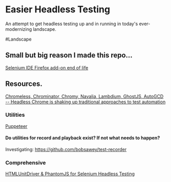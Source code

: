 # Easier Headless Testing
An attempt to get headless testing up and in running in today's ever-modernizing landscape.

#Landscape
## Small but big reason I made this repo...
[Selenium IDE Firefox add-on end of life](https://www.ghacks.net/2017/08/21/selenium-ide-firefox-add-on-end-of-live/)

## Resources.
[Chromeless, Chrominator, Chromy, Navalia, Lambdium, GhostJS, AutoGCD -- Headless Chrome is shaking up traditional approaches to test automation](https://medium.com/@kensoh/chromeless-chrominator-chromy-navalia-lambdium-ghostjs-autogcd-ef34bcd26907)

### Utilities
[Puppeteer](https://github.com/GoogleChrome/puppeteer)

#### Do utilities for record and playback exist? If not what needs to happen?
Investigating: https://github.com/bobsawey/test-recorder

### Comprehensive
[HTMLUnitDriver & PhantomJS for Selenium Headless Testing](https://www.guru99.com/selenium-with-htmlunit-driver-phantomjs.html)
